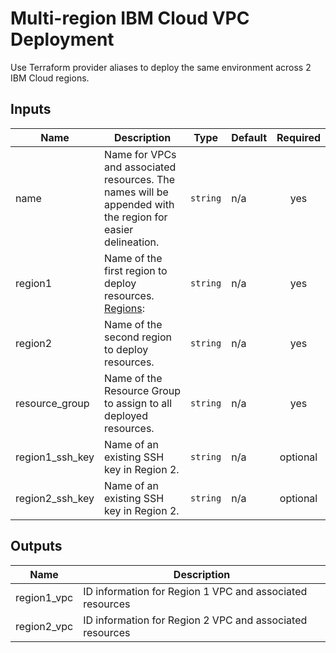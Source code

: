 # Multi-region IBM Cloud VPC Deployment

Use Terraform provider aliases to deploy the same environment across 2 IBM Cloud regions. 


## Inputs

| Name | Description | Type | Default | Required |
|------|-------------|------|---------|:--------:|
| name | Name for VPCs and associated resources. The names will be appended with the region for easier delineation. | `string` | n/a | yes |
| region1 | Name of the first region to deploy resources. [Regions](https://cloud.ibm.com/docs/vpc?topic=vpc-creating-a-vpc-in-a-different-region&interface=cli):  | `string` | n/a | yes |
| region2 | Name of the second region to deploy resources. | `string` | n/a | yes |
| resource\_group | Name of the Resource Group to assign to all deployed resources. | `string` | n/a | yes | 
| region1\_ssh\_key | Name of an existing SSH key in Region 2. | `string` | n/a | optional |
| region2\_ssh\_key | Name of an existing SSH key in Region 2. | `string` | n/a | optional |


## Outputs

| Name | Description |
|------|-------------|
| region1_vpc | ID information for Region 1 VPC and associated resources | 
| region2_vpc | ID information for Region 2 VPC and associated resources | 

